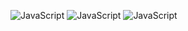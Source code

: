 ![JavaScript](https://img.shields.io/badge/-Python-yellow?style=flat-square&logo=python&logoColor=white)
![JavaScript](https://img.shields.io/badge/-TypeScipt-blue?style=flat-square&logo=typescript&logoColor=white)
![JavaScript](https://img.shields.io/badge/-C#-purple?style=flat-square&logo=c#&logoColor=white)
